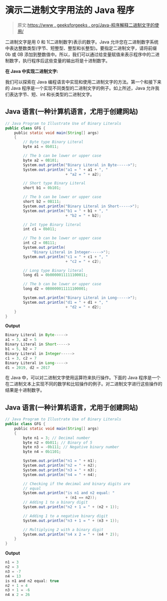 # 演示二进制文字用法的 Java 程序

> 原文:[https://www . geeksforgeeks . org/Java-程序解释二进制文字的使用/](https://www.geeksforgeeks.org/java-program-to-illustrate-use-of-binary-literals/)

二进制文字是用 0 和 1(二进制数字)表示的数字。Java 允许您在二进制数字系统中表达整数类型(字节、短整型、整型和长整型)。要指定二进制文字，请将前缀 0b 或 0B 添加到整数值中。所以，我们可以通过给变量赋值来表示程序中的二进制数字，执行程序后这些变量的输出将是十进制数字。

**在 Java 中实现二进制文字:**

我们可以探索在 Java 编程语言中实现和使用二进制文字的方法。第一个和接下来的 Java 程序是一个实现不同类型的二进制文字的例子。如上所述，Java 允许我们表达字节、短、int 和长类型的二进制文字。

## Java 语言(一种计算机语言，尤用于创建网站)

```java
// Java Program to Illustrate Use of Binary Literals
public class GFG {
    public static void main(String[] args)
    {
        // Byte type Binary Literal
        byte a1 = 0b011;

        // The b can be lower or upper case
        byte a2 = 0B101;
        System.out.println("Binary Literal in Byte----->");
        System.out.println("a1 = " + a1 + ", "
                           + "a2 = " + a2);

        // Short type Binary Literal
        short b1 = 0b101;

        // The b can be lower or upper case
        short b2 = 0B111;
        System.out.println("Binary Literal in Short----->");
        System.out.println("b1 = " + b1 + ", "
                           + "b2 = " + b2);

        // Int type Binary literal
        int c1 = 0b011;

        // The b can be lower or upper case
        int c2 = 0B111;
        System.out.println(
            "Binary Literal in Integer----->");
        System.out.println("c1 = " + c1 + ", "
                           + "c2 = " + c2);

        // Long type Binary literal
        long d1 = 0b0000011111100011;

        // The b can be lower or upper case
        long d2 = 0B0000011111100001;

        System.out.println("Binary Literal in Long----->");
        System.out.println("d1 = " + d1 + ", "
                           + "d2 = " + d2);
    }
}
```

**Output**

```java
Binary Literal in Byte----->
a1 = 3, a2 = 5
Binary Literal in Short----->
b1 = 5, b2 = 7
Binary Literal in Integer----->
c1 = 3, c2 = 7
Binary Literal in Long----->
d1 = 2019, d2 = 2017

```

在 Java 中，可以对二进制文字使用运算符来执行操作。下面的 Java 程序是一个在二进制文本上实现不同的数学和比较操作的例子。对二进制文字进行这些操作的结果是十进制数字。

## Java 语言(一种计算机语言，尤用于创建网站)

```java
// Java Program to Illustrate Use of Binary Literals
public class GFG {
    public static void main(String[] args)
    {
        byte n1 = 3; // Decimal number
        byte n2 = 0b011; // Binary of 5
        byte n3 = -0b111; // Negative binary number
        byte n4 = 0b1101;

        System.out.println("n1 = " + n1);
        System.out.println("n2 = " + n2);
        System.out.println("n3 = " + n3);
        System.out.println("n4 = " + n4);

        // Checking if the decimal and binary digits are
        // equal
        System.out.println("is n1 and n2 equal: "
                           + (n1 == n2));
        // Adding 1 to a binary digit
        System.out.println("n2 + 1 = " + (n2 + 1));

        // Adding 1 to a negative binary digit
        System.out.println("n3 + 1 = " + (n3 + 1));

        // Multiplying 2 with a binary digit
        System.out.println("n4 x 2 = " + (n4 * 2));
    }
}
```

**Output**

```java
n1 = 3
n2 = 3
n3 = -7
n4 = 13
is n1 and n2 equal: true
n2 + 1 = 4
n3 + 1 = -6
n4 x 2 = 26

```